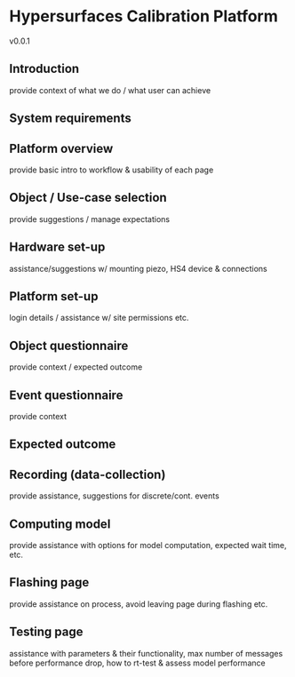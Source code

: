 # Hypersurfaces Calibration Platform
v0.0.1

## Introduction

provide context of what we do / what user can achieve

## System requirements

## Platform overview

provide basic intro to workflow & usability of each page

## Object / Use-case selection

provide suggestions / manage expectations

## Hardware set-up

assistance/suggestions w/ mounting piezo, HS4 device & connections

## Platform set-up

login details / assistance w/ site permissions etc.

## Object questionnaire

provide context / expected outcome

## Event questionnaire

provide context

## Expected outcome

## Recording (data-collection)

provide assistance, suggestions for discrete/cont. events

## Computing model

provide assistance with options for model computation, expected wait time, etc.

## Flashing page

provide assistance on process, avoid leaving page during flashing etc.

## Testing page

assistance with parameters & their functionality, max number of messages before performance drop, how to rt-test & assess model performance

